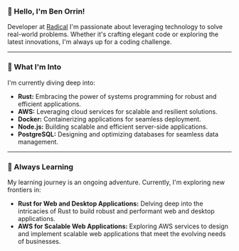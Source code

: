 ### 👋 Hello, I'm Ben Orrin!

Developer at [Radical](https://www.radicalcompany.com/) I'm passionate about leveraging technology to solve real-world problems. Whether it's crafting elegant code or exploring the latest innovations, I'm always up for a coding challenge.

---

### 🚀 What I'm Into

I'm currently diving deep into:

- **Rust:** Embracing the power of systems programming for robust and efficient applications.
- **AWS:** Leveraging cloud services for scalable and resilient solutions.
- **Docker:** Containerizing applications for seamless deployment.
- **Node.js:** Building scalable and efficient server-side applications.
- **PostgreSQL:** Designing and optimizing databases for seamless data management.

---

### 🌱 Always Learning

My learning journey is an ongoing adventure. Currently, I'm exploring new frontiers in:

- **Rust for Web and Desktop Applications:** Delving deep into the intricacies of Rust to build robust and performant web and desktop applications.
- **AWS for Scalable Web Applications:** Exploring AWS services to design and implement scalable web applications that meet the evolving needs of businesses.
